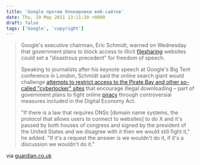 ```yaml
---
title: 'Google против блокировки веб-сайтов'
date: Thu, 19 May 2011 13:11:20 +0000
draft: false
tags: ['Google', 'copyright']
---
```


> Google's executive chairman, Eric Schmidt, warned on Wednesday that government plans to block access to illicit [filesharing](http://www.guardian.co.uk/technology/file-sharing "More from guardian.co.uk on Filesharing") websites could set a "disastrous precedent" for freedom of speech.
> 
> Speaking to journalists after his keynote speech at Google's Big Tent conference in London, Schmidt said the online search giant would challenge [attempts to restrict access to the Pirate Bay and other so-called "cyberlocker" sites](http://www.guardian.co.uk/technology/2011/mar/22/isps-urged-to-block-filesharing-sites "attempts to restrict access to the Pirate Bay and other so-called cyberlocker sites") that encourage illegal downloading – part of government plans to fight online [piracy](http://www.guardian.co.uk/technology/piracy "More from guardian.co.uk on Piracy") through controversial measures included in the Digital Economy Act.
> 
> "If there is a law that requires DNSs \[domain name systems, the protocol that allows users to connect to websites\] to do X and it's passed by both houses of congress and signed by the president of the United States and we disagree with it then we would still fight it," he added. "If it's a request the answer is we wouldn't do it, if it's a discussion we wouldn't do it."

via [guardian.co.uk](http://www.guardian.co.uk/technology/2011/may/18/google-eric-schmidt-piracy)